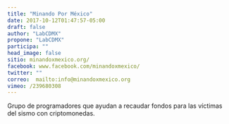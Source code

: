 ```yaml
---
title: "Minando Por México"
date: 2017-10-12T01:47:57-05:00
draft: false
author: "LabCDMX"
propone: "LabCDMX"
participa: ""
head_image: false
sitio: minandoxmexico.org/
facebook: www.facebook.com/minandoxmexico/
twitter: ""
correo:  mailto:info@minandoxmexico.org
vimeo: /239680308
---
```

Grupo de programadores que ayudan a recaudar fondos para las víctimas del sismo con criptomonedas.
